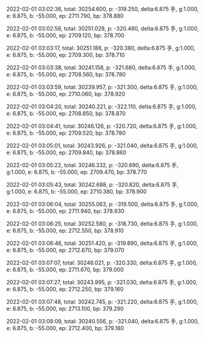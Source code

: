 2022-02-01 03:02:36, total: 30254.600, p: -319.250, delta:6.875 手, g:1.000, e: 6.875, b: -55.000, ep: 2711.790, bp: 378.880

2022-02-01 03:02:56, total: 30251.028, p: -320.480, delta:6.875 手, g:1.000, e: 6.875, b: -55.000, ep: 2709.120, bp: 378.700

2022-02-01 03:03:17, total: 30251.186, p: -320.380, delta:6.875 手, g:1.000, e: 6.875, b: -55.000, ep: 2709.300, bp: 378.710

2022-02-01 03:03:38, total: 30241.158, p: -321.680, delta:6.875 手, g:1.000, e: 6.875, b: -55.000, ep: 2708.560, bp: 378.780

2022-02-01 03:03:59, total: 30239.957, p: -321.300, delta:6.875 手, g:1.000, e: 6.875, b: -55.000, ep: 2710.060, bp: 378.920

2022-02-01 03:04:20, total: 30240.221, p: -322.110, delta:6.875 手, g:1.000, e: 6.875, b: -55.000, ep: 2708.850, bp: 378.870

2022-02-01 03:04:41, total: 30246.126, p: -320.720, delta:6.875 手, g:1.000, e: 6.875, b: -55.000, ep: 2709.520, bp: 378.780

2022-02-01 03:05:01, total: 30243.926, p: -321.040, delta:6.875 手, g:1.000, e: 6.875, b: -55.000, ep: 2709.840, bp: 378.860

2022-02-01 03:05:22, total: 30246.332, p: -320.690, delta:6.875 手, g:1.000, e: 6.875, b: -55.000, ep: 2709.470, bp: 378.770

2022-02-01 03:05:43, total: 30242.688, p: -320.820, delta:6.875 手, g:1.000, e: 6.875, b: -55.000, ep: 2710.380, bp: 378.900

2022-02-01 03:06:04, total: 30255.063, p: -319.500, delta:6.875 手, g:1.000, e: 6.875, b: -55.000, ep: 2711.940, bp: 378.930

2022-02-01 03:06:25, total: 30252.580, p: -318.730, delta:6.875 手, g:1.000, e: 6.875, b: -55.000, ep: 2712.550, bp: 378.910

2022-02-01 03:06:46, total: 30251.420, p: -319.890, delta:6.875 手, g:1.000, e: 6.875, b: -55.000, ep: 2712.670, bp: 379.070

2022-02-01 03:07:07, total: 30246.021, p: -320.330, delta:6.875 手, g:1.000, e: 6.875, b: -55.000, ep: 2711.670, bp: 379.000

2022-02-01 03:07:27, total: 30243.995, p: -321.030, delta:6.875 手, g:1.000, e: 6.875, b: -55.000, ep: 2712.250, bp: 379.160

2022-02-01 03:07:48, total: 30242.745, p: -321.220, delta:6.875 手, g:1.000, e: 6.875, b: -55.000, ep: 2713.100, bp: 379.290

2022-02-01 03:08:09, total: 30240.556, p: -321.040, delta:6.875 手, g:1.000, e: 6.875, b: -55.000, ep: 2712.400, bp: 379.180